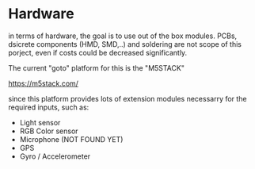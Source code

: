 # Hardware

in terms of hardware, the goal is to use out of the box modules. 
PCBs, dsicrete components (HMD, SMD,..) and soldering are not scope of this porject, even if costs could be decreased significantly.

The current "goto" platform for this is the "M5STACK"

https://m5stack.com/

since this platform provides lots of extension modules necessarry for the required inputs, such as:

 - Light sensor
 - RGB Color sensor
 - Microphone (NOT FOUND YET)
 - GPS
 - Gyro / Accelerometer
